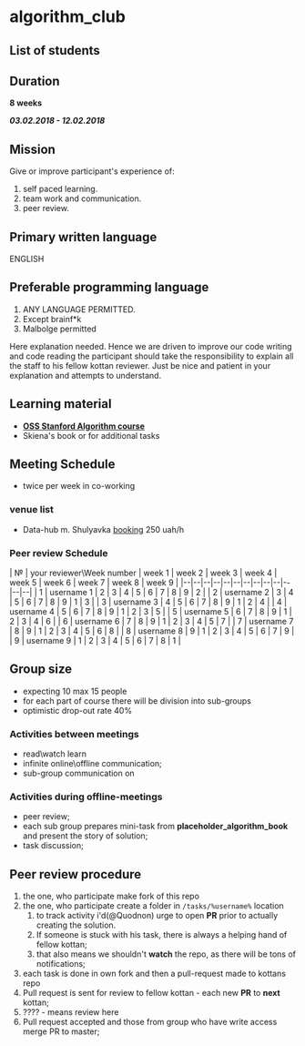 # algorithm_club

## List of students


## Duration

**8 weeks** 

***03.02.2018 - 12.02.2018***

## Mission

Give or improve participant's experience of:

1. self paced learning.
1. team work and communication.
1. peer review.

## Primary written language

ENGLISH

## Preferable programming language

1. ANY LANGUAGE PERMITTED.
1. Except brainf*k
1. Malbolge permitted

Here explanation needed. Hence we are driven to improve our code writing and code reading the participant should take the responsibility to explain all the staff to his fellow kottan reviewer. Just be nice and patient in your explanation and attempts to understand.

## Learning material

- **[OSS Stanford Algorithm course](https://lagunita.stanford.edu/courses/course-v1:Engineering+Algorithms1+SelfPaced/)**
- Skiena's book or for additional tasks

## Meeting Schedule

- twice per week in co-working

### venue list
 - Data-hub m. Shulyavka [booking](https://data-hub.com.ua/datahub-coworking-meeting-room/) 250 uah/h



### Peer review Schedule

| № |    your reviewer\Week number	|	week 1	|	week 2	|	week 3	|	week 4	|	week 5	|	week 6	|	week 7	|	week 8	|	week 9	|
|--|--|--|--|--|--|--|--|--|--|--|--|--|
|   1   |   username 1	|	2	|	3	|	4	|	5	|	6	|	7	|	8	|	9	|	2	|
|	2	|	username 2	|	3	|	4	|	5	|	6	|	7	|	8	|	9	|	1	|	3	|
|	3	|	username 3	|	4	|	5	|	6	|	7	|	8	|	9	|	1	|	2	|	4	|
|	4	|	username 4	|	5	|	6	|	7	|	8	|	9	|	1	|	2	|	3	|	5	|
|	5	|	username 5	|	6	|	7	|	8	|	9	|	1	|	2	|	3	|	4	|	6	|
|	6	|	username 6	|	7	|	8	|	9	|	1	|	2	|	3	|	4	|	5	|	7	|
|	7	|	username 7	|	8	|	9	|	1	|	2	|	3	|	4	|	5	|	6	|	8	|
|	8	|	username 8	|	9	|	1	|	2	|	3	|	4	|	5	|	6	|	7	|	9	|
|	9	|	username 9	|	1	|	2	|	3	|	4	|	5	|	6	|	7	|	8	|	1	|

## Group size

- expecting 10 max 15 people
- for each part of course there will be division into sub-groups
- optimistic drop-out rate 40%

### Activities between meetings

- read\watch learn
- infinite online\offline communication;
- sub-group communication on

### Activities during  offline-meetings

- peer review;
- each sub group prepares mini-task from **placeholder_algorithm_book** and present the story of solution;
- task discussion;

## Peer review procedure


1. the one, who participate make fork of this repo
1. the one, who participate create a folder in `/tasks/%username%` location
    1. to track activity i'd(@Quodnon) urge to open **PR** prior to actually creating the solution.
    1. If someone is stuck with his task, there is always a helping hand of fellow kottan;
    1. that also means we shouldn't **watch** the repo, as there will be tons of notifications;
1. each task is done in own fork and then a pull-request made to kottans repo
1. Pull request is sent for review to fellow kottan - each new **PR** to **next** kottan;
1. ???? - means review here
1. Pull request accepted and those from group who have write access merge PR to master;
